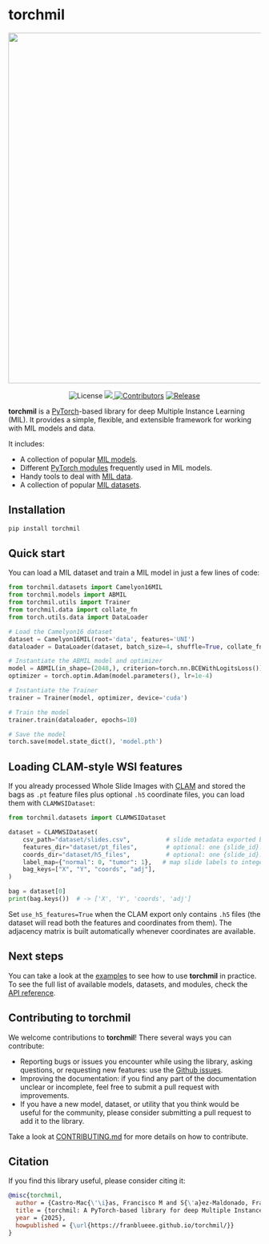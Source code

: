 # torchmil



<p align="center">
    <a align="center">
        <img align="middle" src="./imgs/torchmil_logo.png" width="700" />
    </a>
</p>

<p align="middle">
    <img src="https://img.shields.io/badge/license-Apache_2.0-blue" alt="License">
    <a href="https://codecov.io/gh/franblueee/torchmil">
    <img src="https://codecov.io/gh/franblueee/torchmil/branch/main/graph/badge.svg"/>
    </a>
    <a href="#"><img src="https://badgen.net/github/contributors/Franblueee/torchmil" alt="Contributors"></a>
    <a href="#"><img src="https://badgen.net/github/release/Franblueee/torchmil" alt="Release"></a>

</p>

**torchmil** is a [PyTorch](https://pytorch.org/)-based library for deep Multiple Instance Learning (MIL).
It provides a simple, flexible, and extensible framework for working with MIL models and data.

It includes:

- A collection of popular [MIL models](https://franblueee.github.io/torchmil/api/models/).
- Different [PyTorch modules](https://franblueee.github.io/torchmil/api/nn/) frequently used in MIL models.
- Handy tools to deal with [MIL data](https://franblueee.github.io/torchmil/api/data/).
- A collection of popular [MIL datasets](https://franblueee.github.io/torchmil/api/datasets/).

## Installation

```bash
pip install torchmil
```

## Quick start

You can load a MIL dataset and train a MIL model in just a few lines of code:

```python
from torchmil.datasets import Camelyon16MIL
from torchmil.models import ABMIL
from torchmil.utils import Trainer
from torchmil.data import collate_fn
from torch.utils.data import DataLoader

# Load the Camelyon16 dataset
dataset = Camelyon16MIL(root='data', features='UNI')
dataloader = DataLoader(dataset, batch_size=4, shuffle=True, collate_fn=collate_fn)

# Instantiate the ABMIL model and optimizer
model = ABMIL(in_shape=(2048,), criterion=torch.nn.BCEWithLogitsLoss()) # each model has its own criterion
optimizer = torch.optim.Adam(model.parameters(), lr=1e-4)

# Instantiate the Trainer
trainer = Trainer(model, optimizer, device='cuda')

# Train the model
trainer.train(dataloader, epochs=10)

# Save the model
torch.save(model.state_dict(), 'model.pth')
```

## Loading CLAM-style WSI features

If you already processed Whole Slide Images with
[CLAM](https://github.com/mahmoodlab/CLAM) and stored the bags as `.pt` feature
files plus optional `.h5` coordinate files, you can load them with
`CLAMWSIDataset`:

```python
from torchmil.datasets import CLAMWSIDataset

dataset = CLAMWSIDataset(
    csv_path="dataset/slides.csv",          # slide metadata exported by CLAM
    features_dir="dataset/pt_files",        # optional: one {slide_id}.pt per slide
    coords_dir="dataset/h5_files",          # optional: one {slide_id}.h5 per slide
    label_map={"normal": 0, "tumor": 1},   # map slide labels to integers
    bag_keys=["X", "Y", "coords", "adj"],
)

bag = dataset[0]
print(bag.keys())  # -> ['X', 'Y', 'coords', 'adj']
```

Set `use_h5_features=True` when the CLAM export only contains `.h5` files (the
dataset will read both the features and coordinates from them). The adjacency
matrix is built automatically whenever coordinates are available.

## Next steps

You can take a look at the [examples](https://franblueee.github.io/torchmil/examples/) to see how to use **torchmil** in practice.
To see the full list of available models, datasets, and modules, check the [API reference](https://franblueee.github.io/torchmil/api/).

## Contributing to torchmil

We welcome contributions to **torchmil**! There several ways you can contribute:

- Reporting bugs or issues you encounter while using the library, asking questions, or requesting new features: use the [Github issues](https://github.com/Franblueee/torchmil/issues).
- Improving the documentation: if you find any part of the documentation unclear or incomplete, feel free to submit a pull request with improvements.
- If you have a new model, dataset, or utility that you think would be useful for the community, please consider submitting a pull request to add it to the library.

Take a look at [CONTRIBUTING.md](https://github.com/Franblueee/torchmil/blob/main/CONTRIBUTING.md) for more details on how to contribute.

## Citation

If you find this library useful, please consider citing it:

```bibtex
@misc{torchmil,
  author = {Castro-Mac{\'\i}as, Francisco M and S{\'a}ez-Maldonado, Francisco Javier and Morales Alvarez, Pablo and Molina, Rafael},
  title = {torchmil: A PyTorch-based library for deep Multiple Instance Learning},
  year = {2025},
  howpublished = {\url{https://franblueee.github.io/torchmil/}}
}
```
